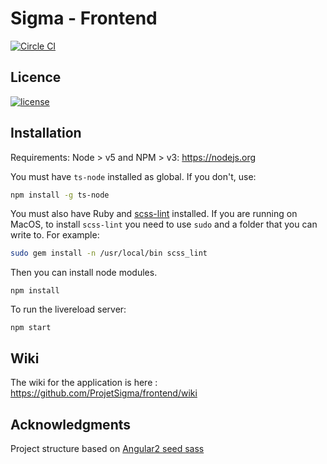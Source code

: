# Sigma - Frontend

[![Circle CI](https://circleci.com/gh/ProjetSigma/frontend.svg?style=svg)](https://circleci.com/gh/ProjetSigma/frontend)

## Licence
<a href="https://github.com/ProjetSigma/frontend/blob/master/LICENSE.md">
<img src="https://img.shields.io/badge/license-GNU%20Affero%20General%20Public%20License%20%28AGPL%29%20v3.0-blue.svg" alt="license" />
</a>

## Installation
Requirements: Node > v5 and NPM > v3: https://nodejs.org  

You must have `ts-node` installed as global. If you don't, use:

```bash
npm install -g ts-node
```

You must also have Ruby and [scss-lint](https://github.com/brigade/scss-lint) installed. If you are running on MacOS, to install `scss-lint` you need to use `sudo` and a folder that you can write to. For example:

```bash
sudo gem install -n /usr/local/bin scss_lint
```

Then you can install node modules.
```
npm install
```
To run the livereload server:
```
npm start
```

## Wiki
The wiki for the application is here : https://github.com/ProjetSigma/frontend/wiki

## Acknowledgments
Project structure based on [Angular2 seed sass](https://github.com/archfirst/angular2-seed-sass)
